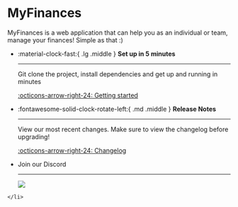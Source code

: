 # MyFinances

MyFinances is a web application that can help you as an individual or team, manage your finances! Simple as that :)

<div class="grid cards" markdown>

- :material-clock-fast:{ .lg .middle } __Set up in 5 minutes__

  ---

  Git clone the project, install dependencies and get up
  and running in minutes

  [:octicons-arrow-right-24: Getting started](getting-started/)

- :fontawesome-solid-clock-rotate-left:{ .md .middle } __Release Notes__

  ---

  View our most recent changes. Make sure to view the changelog before upgrading!

  [:octicons-arrow-right-24: Changelog](changelog)

  <li>
      <p>Join our Discord</p>
      <hr>
      <a target="_blank" href="https://discord.com/invite/b5nS3dAG?utm_source=Discord%20Widget&utm_medium=Connect">
          <img src="https://discord.com/api/guilds/1139553863175778367/widget.png?style=banner2"/>
      </a>

[//]: # (        <iframe src="https://discord.com/widget?id=1139553863175778367&theme=dark&style=banner2" width="100%" height="300")

[//]: # (    allowtransparency="true")

[//]: # (    frameborder="0" sandbox="allow-popups allow-popups-to-escape-sandbox allow-same-origin allow-scripts" style="padding:)

[//]: # (    5%"></iframe>)

    </li>

</div>
